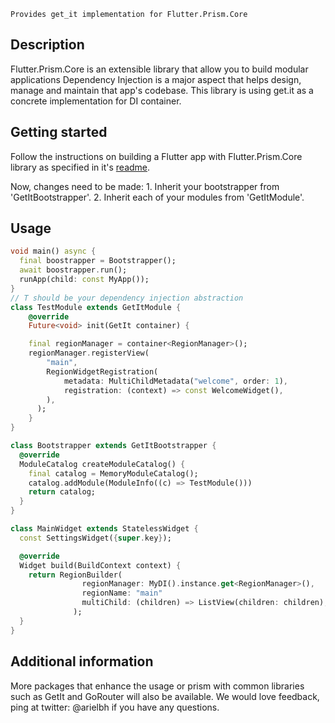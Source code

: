     Provides get_it implementation for Flutter.Prism.Core

## Description
Flutter.Prism.Core is an extensible library that allow you to build modular applications
Dependency Injection is a major aspect that helps design, manage and maintain that app's codebase.
This library is using get.it as a concrete implementation for DI container.

## Getting started

Follow the instructions on building a Flutter app with Flutter.Prism.Core library as specified in it's [readme](https://github.com/metaflowltd/prism_flutter/blob/master/prism_flutter_core/README.md).

Now, changes need to be made:
    1. Inherit your bootstrapper from 'GetItBootstrapper'.
    2. Inherit each of your modules from 'GetItModule'.
## Usage


```dart
void main() async {
  final boostrapper = Bootstrapper();
  await boostrapper.run();
  runApp(child: const MyApp());
}
// T should be your dependency injection abstraction
class TestModule extends GetItModule {
    @override
    Future<void> init(GetIt container) {

    final regionManager = container<RegionManager>();
    regionManager.registerView(
        "main",
        RegionWidgetRegistration(
            metadata: MultiChildMetadata("welcome", order: 1),
            registration: (context) => const WelcomeWidget(),
        ),
      );
    }
}

class Bootstrapper extends GetItBootstrapper {
  @override
  ModuleCatalog createModuleCatalog() {
    final catalog = MemoryModuleCatalog();
    catalog.addModule(ModuleInfo((c) => TestModule()))
    return catalog;
  }
}

class MainWidget extends StatelessWidget {
  const SettingsWidget({super.key});

  @override
  Widget build(BuildContext context) {
    return RegionBuilder(
                regionManager: MyDI().instance.get<RegionManager>(),
                regionName: "main"
                multiChild: (children) => ListView(children: children),
              );
  }
}
```

## Additional information

More packages that enhance the usage or prism with common libraries such as GetIt and GoRouter will also be available.
We would love feedback, ping at twitter: @arielbh if you have any questions.

